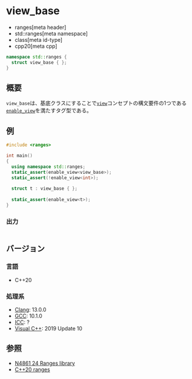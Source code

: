 # view_base
* ranges[meta header]
* std::ranges[meta namespace]
* class[meta id-type]
* cpp20[meta cpp]

```cpp
namespace std::ranges {
  struct view_base { };
}
```

## 概要

`view_base`は、基底クラスにすることで[`view`](view.md)コンセプトの構文要件の1つである[`enable_view`](enable_view.md)を満たすタグ型である。

## 例

```cpp example
#include <ranges>

int main()
{
  using namespace std::ranges;
  static_assert(enable_view<view_base>);
  static_assert(!enable_view<int>);
    
  struct t : view_base { };
    
  static_assert(enable_view<t>);
}
```

### 出力
```
```

## バージョン
### 言語
- C++20

### 処理系
- [Clang](/implementation.md#clang): 13.0.0
- [GCC](/implementation.md#gcc): 10.1.0
- [ICC](/implementation.md#icc): ?
- [Visual C++](/implementation.md#visual_cpp): 2019 Update 10

## 参照
- [N4861 24 Ranges library](https://timsong-cpp.github.io/cppwp/n4861/ranges)
- [C++20 ranges](https://techbookfest.org/product/5134506308665344)
